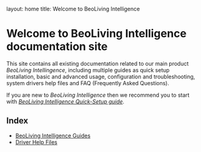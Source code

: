 layout: home
title: Welcome to BeoLiving Intelligence 
# Welcome to BeoLiving Intelligence documentation site

This site contains all existing documentation related to our main product _BeoLiving Intellingence_, including multiple guides as quick setup 
installation, basic and advanced usage, configuration and troubleshooting, system drivers help files and FAQ (Frequently Asked Questions).

If you are new to _BeoLiving Intelligence_ then we recommend you to start with [_BeoLiving Intelligence Quick-Setup guide_](bli-guides/bli-quick-setup-guide.md).   

## Index

+ [BeoLiving Intelligence Guides](bli-guides/index.md)
+ [Driver Help Files](bli-help-files/drivers/main.md)

